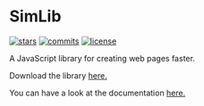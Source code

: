 # SimLib

[![stars](https://badgen.net/github/stars/Juninh567/SimLib)](https://github.com/Juninh567/SimLib)
[![commits](https://badgen.net/github/commits/Juninh567/SimLib)](https://github.com/Juninh567/SimLib/commits/master)
[![license](https://badgen.net/github/license/Juninh567/SimLib)](https://github.com/Juninh567/SimLib/master/LICENSE)

A JavaScript library for creating web pages faster.

Download the library [here.](https://juninh567.github.io/simlib.html)

You can have a look at the documentation [here.](https://github.com/Juninh567/SimLib/blob/master/doc/home.md)
